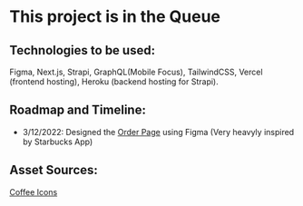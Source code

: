 # This project is in the Queue
## Technologies to be used: 
Figma, Next.js, Strapi, GraphQL(Mobile Focus), TailwindCSS, Vercel (frontend hosting), Heroku (backend hosting for Strapi).

## Roadmap and Timeline:
- 3/12/2022: Designed the [Order Page](https://www.figma.com/file/PWCa3pqBhYOQv8ZIGr76ca/Take-A-Sip---Order-Page?node-id=0%3A1) using Figma (Very heavyly inspired by Starbucks App) 

## Asset Sources:
[Coffee Icons](https://www.figma.com/community/file/988557441862958442/Free-Coffee-Types-Icons-Set)


